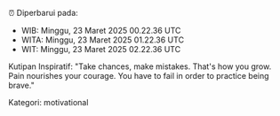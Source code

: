⏰ Diperbarui pada:
- WIB: Minggu, 23 Maret 2025 00.22.36 UTC
- WITA: Minggu, 23 Maret 2025 01.22.36 UTC
- WIT: Minggu, 23 Maret 2025 02.22.36 UTC

Kutipan Inspiratif:
"Take chances, make mistakes. That's how you grow. Pain nourishes your courage. You have to fail in order to practice being brave."


Kategori: motivational

